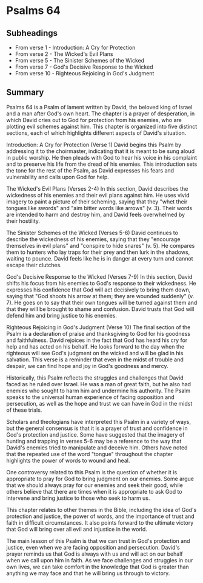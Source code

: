 # Psalms 64

## Subheadings

* From verse 1 - Introduction: A Cry for Protection
* From verse 2 - The Wicked's Evil Plans
* From verse 5 - The Sinister Schemes of the Wicked
* From verse 7 - God's Decisive Response to the Wicked
* From verse 10 - Righteous Rejoicing in God's Judgment

## Summary

Psalms 64 is a Psalm of lament written by David, the beloved king of Israel and a man after God's own heart. The chapter is a prayer of desperation, in which David cries out to God for protection from his enemies, who are plotting evil schemes against him. This chapter is organized into five distinct sections, each of which highlights different aspects of David's situation.

Introduction: A Cry for Protection (Verse 1)
David begins this Psalm by addressing it to the choirmaster, indicating that it is meant to be sung aloud in public worship. He then pleads with God to hear his voice in his complaint and to preserve his life from the dread of his enemies. This introduction sets the tone for the rest of the Psalm, as David expresses his fears and vulnerability and calls upon God for help.

The Wicked's Evil Plans (Verses 2-4)
In this section, David describes the wickedness of his enemies and their evil plans against him. He uses vivid imagery to paint a picture of their scheming, saying that they "whet their tongues like swords" and "aim bitter words like arrows" (v. 3). Their words are intended to harm and destroy him, and David feels overwhelmed by their hostility.

The Sinister Schemes of the Wicked (Verses 5-6)
David continues to describe the wickedness of his enemies, saying that they "encourage themselves in evil plans" and "conspire to hide snares" (v. 5). He compares them to hunters who lay traps for their prey and then lurk in the shadows, waiting to pounce. David feels like he is in danger at every turn and cannot escape their clutches.

God's Decisive Response to the Wicked (Verses 7-9)
In this section, David shifts his focus from his enemies to God's response to their wickedness. He expresses his confidence that God will act decisively to bring them down, saying that "God shoots his arrow at them; they are wounded suddenly" (v. 7). He goes on to say that their own tongues will be turned against them and that they will be brought to shame and confusion. David trusts that God will defend him and bring justice to his enemies.

Righteous Rejoicing in God's Judgment (Verse 10)
The final section of the Psalm is a declaration of praise and thanksgiving to God for his goodness and faithfulness. David rejoices in the fact that God has heard his cry for help and has acted on his behalf. He looks forward to the day when the righteous will see God's judgment on the wicked and will be glad in his salvation. This verse is a reminder that even in the midst of trouble and despair, we can find hope and joy in God's goodness and mercy.

Historically, this Psalm reflects the struggles and challenges that David faced as he ruled over Israel. He was a man of great faith, but he also had enemies who sought to harm him and undermine his authority. The Psalm speaks to the universal human experience of facing opposition and persecution, as well as the hope and trust we can have in God in the midst of these trials.

Scholars and theologians have interpreted this Psalm in a variety of ways, but the general consensus is that it is a prayer of trust and confidence in God's protection and justice. Some have suggested that the imagery of hunting and trapping in verses 5-6 may be a reference to the way that David's enemies tried to manipulate and deceive him. Others have noted that the repeated use of the word "tongue" throughout the chapter highlights the power of words to wound and heal.

One controversy related to this Psalm is the question of whether it is appropriate to pray for God to bring judgment on our enemies. Some argue that we should always pray for our enemies and seek their good, while others believe that there are times when it is appropriate to ask God to intervene and bring justice to those who seek to harm us.

This chapter relates to other themes in the Bible, including the idea of God's protection and justice, the power of words, and the importance of trust and faith in difficult circumstances. It also points forward to the ultimate victory that God will bring over all evil and injustice in the world.

The main lesson of this Psalm is that we can trust in God's protection and justice, even when we are facing opposition and persecution. David's prayer reminds us that God is always with us and will act on our behalf when we call upon him in faith. As we face challenges and struggles in our own lives, we can take comfort in the knowledge that God is greater than anything we may face and that he will bring us through to victory.